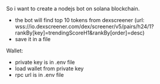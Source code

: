 So i want to create a nodejs bot on solana blockchain.

- the bot will find top 10 tokens from dexscreener (url:
  wss://io.dexscreener.com/dex/screener/v5/pairs/h24/1?rankBy[key]=trendingScoreH1&rankBy[order]=desc)
- save it in a file

Wallet:

- private key is in .env file
- load wallet from private key
- rpc url is in .env file
